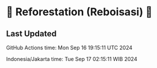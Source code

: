 
# 🌳 Reforestation (Reboisasi) 🌲

## Last Updated

GitHub Actions time: Mon Sep 16 19:15:11 UTC 2024

Indonesia/Jakarta time: Tue Sep 17 02:15:11 WIB 2024
